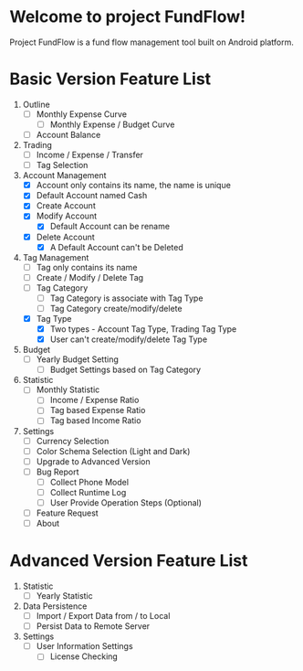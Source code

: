 Welcome to project FundFlow!
============================
Project FundFlow is a fund flow management tool built on Android platform.

Basic Version Feature List
==========================
1.  Outline
    -   [ ] Monthly Expense Curve
        -   [ ] Monthly Expense / Budget Curve
    -   [ ] Account Balance
1.  Trading
    -   [ ] Income / Expense / Transfer
    -   [ ] Tag Selection
1.  Account Management
    -   [x] Account only contains its name, the name is unique
    -   [x] Default Account named Cash
    -   [x] Create Account
    -   [x] Modify Account
        -   [x] Default Account can be rename
    -   [x] Delete Account
        -   [x] A Default Account can't be Deleted
1.  Tag Management
    -   [ ] Tag only contains its name
    -   [ ] Create / Modify / Delete Tag
    -   [ ] Tag Category
        -   [ ] Tag Category is associate with Tag Type
        -   [ ] Tag Category create/modify/delete
    -   [x] Tag Type
        -   [x] Two types - Account Tag Type, Trading Tag Type
        -   [x] User can't create/modify/delete Tag Type
1.  Budget
    -   [ ] Yearly Budget Setting
        -   [ ] Budget Settings based on Tag Category
1.  Statistic
    -   [ ] Monthly Statistic
        -   [ ] Income / Expense Ratio
        -   [ ] Tag based Expense Ratio
        -   [ ] Tag based Income Ratio
1.  Settings
    -   [ ] Currency Selection
    -   [ ] Color Schema Selection (Light and Dark)
    -   [ ] Upgrade to Advanced Version
    -   [ ] Bug Report
        -   [ ] Collect Phone Model
        -   [ ] Collect Runtime Log
        -   [ ] User Provide Operation Steps (Optional)
    -   [ ] Feature Request
    -   [ ] About

Advanced Version Feature List
=============================
1. Statistic
    -   [ ] Yearly Statistic
1. Data Persistence
    -   [ ] Import / Export Data from / to Local
    -   [ ] Persist Data to Remote Server
1. Settings
    -   [ ] User Information Settings
        -   [ ] License Checking
